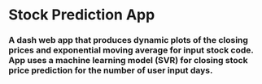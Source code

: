 # Stock Prediction App
### A dash web app that produces dynamic plots of the closing prices and exponential moving average for input stock code. App uses a machine learning model (SVR) for closing stock price prediction for the number of user input days.
